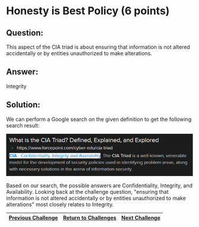 # Honesty is Best Policy (6 points)

## Question:

This aspect of the CIA triad is about ensuring that information is not altered accidentally or by entities unauthorized to make alterations.

## Answer:

Integrity

## Solution:

We can perform a Google search on the given definition to get the following search result:

[![search-result.png](search-result.png)](https://duckduckgo.com/?t=ffab&q=cia+triad&atb=v1-1&ia=web)

Based on our search, the possible answers are Confidentiality, Integrity, and Availability. Looking back at the challenge question, "ensuring that information is not altered accidentally or by entities unauthorized to make alterations" most closely relates to Integrity.

| [Previous Challenge](/Challenges/Securely-Provision/4/README.md) | [Return to Challenges](/Challenges/../../../#modules) | [Next Challenge](/Challenges/Securely-Provision/6/README.md) |
| :------- | :-----: | ------: |